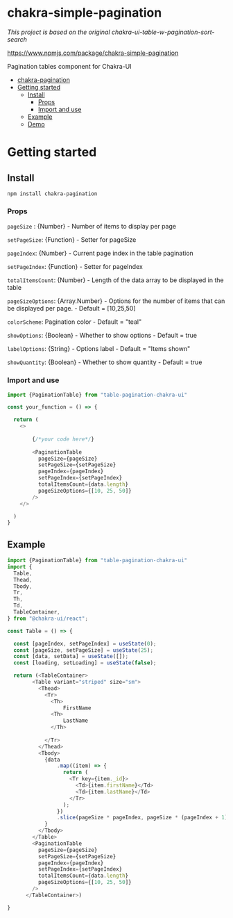 # chakra-simple-pagination

*This project is based on the original chakra-ui-table-w-pagination-sort-search*

https://www.npmjs.com/package/chakra-simple-pagination

Pagination tables component for Chakra-UI

- [chakra-pagination](#chakra-ui-table-w-pagination-sort-search)
- [Getting started](#getting-started)
  - [Install](#install)
    - [Props](#props)
    - [Import and use](#import-and-use)
  - [Example](#example)
  - [Demo](#demo)


# Getting started

## Install

`npm install chakra-pagination`


### Props

`pageSize` : {Number} - Number of items to display per page

`setPageSize`: {Function} - Setter for pageSize

`pageIndex`: {Number} - Current page index in the table pagination

`setPageIndex`: {Function} - Setter for pageIndex

`totalItemsCount`: {Number} - Length of the data array to be displayed in the table

`pageSizeOptions`: {Array.Number} - Options for the number of items that can be displayed per page. - Default = [10,25,50]

`colorScheme`: Pagination color - Default = "teal"

`showOptions`: {Boolean} - Whether to show options - Default = true

`labelOptions`: {String} - Options label - Default = "Items shown"

`showQuantity`: {Boolean} - Whether to show quantity - Default = true


### Import and use


```javascript
import {PaginationTable} from "table-pagination-chakra-ui"

const your_function = () => {

  return (
    <>    
        
        {/*your code here*/}
        
        <PaginationTable
          pageSize={pageSize}
          setPageSize={setPageSize}
          pageIndex={pageIndex}
          setPageIndex={setPageIndex}
          totalItemsCount={data.length}
          pageSizeOptions={[10, 25, 50]}
        />
    </>

  )
}

```



## Example

```javascript
import {PaginationTable} from "table-pagination-chakra-ui"
import {
  Table,
  Thead,
  Tbody,
  Tr,
  Th,
  Td,
  TableContainer,
} from "@chakra-ui/react";

const Table = () => {

  const [pageIndex, setPageIndex] = useState(0);
  const [pageSize, setPageSize] = useState(25);
  const [data, setData] = useState([]);
  const [loading, setLoading] = useState(false);

  return (<TableContainer>
        <Table variant="striped" size="sm">
          <Thead>
            <Tr>
              <Th>
                  FirstName
              <Th>
                  LastName
              </Th>
              
            </Tr>
          </Thead>
          <Tbody>
            {data
                .map((item) => {
                  return (
                    <Tr key={item._id}>
                      <Td>{item.firstName}</Td>
                      <Td>{item.lastName}</Td>
                    </Tr>
                  );
                })
                .slice(pageSize * pageIndex, pageSize * (pageIndex + 1))
            }
          </Tbody>
        </Table>
        <PaginationTable
          pageSize={pageSize}
          setPageSize={setPageSize}
          pageIndex={pageIndex}
          setPageIndex={setPageIndex}
          totalItemsCount={data.length}
          pageSizeOptions={[10, 25, 50]}
        />
      </TableContainer>)

}
```